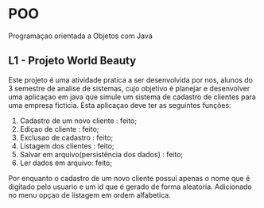 # POO
 Programaçao orientada a Objetos com Java

 ## L1 - Projeto World Beauty

 Este projeto é uma atividade pratica a ser desenvolvida por nos, alunos do 3 semestre de analise de sistemas,
 cujo objetivo é planejar e desenvolver uma aplicaçao em java que simule um sistema de cadastro de clientes para
 uma empresa ficticia.
 Esta aplicaçao deve ter as seguintes funções:
 1. Cadastro de um novo cliente : feito;
 2. Ediçao de cliente : feito;
 3. Exclusao de cadastro : feito;
 4. Listagem dos clientes : feito;
 5. Salvar em arquivo(persistência dos dados) : feito;
 6. Ler dados em arquivo: feito;

 Por enquanto o cadastro de um novo cliente possui apenas o nome que é digitado pelo usuario e um id que é gerado de forma aleatoria. Adicionado no menu opçao de listagem em ordem alfabetica.

